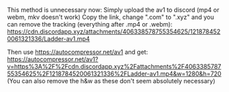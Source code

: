 This method is unnecessary now:
Simply upload the av1 to discord (mp4 or webm, mkv doesn't work)
Copy the link, change ".com" to ".xyz" and you can remove the tracking (everything after .mp4 or .webm):
https://cdn.discordapp.xyz/attachments/406338578755354625/1218784520061321336/Ladder-av1.mp4

Then use https://autocompressor.net/av1 and get:
https://autocompressor.net/av1?v=https%3A%2F%2Fcdn.discordapp.xyz%2Fattachments%2F406338578755354625%2F1218784520061321336%2FLadder-av1.mp4&w=1280&h=720
(You can also remove the h&w as these don't seem absolutely necessary)
